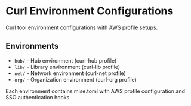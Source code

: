 # Curl Environment Configurations

Curl tool environment configurations with AWS profile setups.

## Environments

- `hub/` - Hub environment (curl-hub profile)
- `lib/` - Library environment (curl-lib profile)
- `net/` - Network environment (curl-net profile)
- `org/` - Organization environment (curl-org profile)

Each environment contains mise.toml with AWS profile configuration and SSO authentication hooks.
